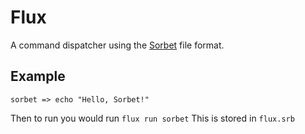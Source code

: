 # Flux

A command dispatcher using the
[Sorbet](https://github.com/thoq-jar/sorbet) file format.

## Example
```sorbet
sorbet => echo "Hello, Sorbet!"
```
Then to run you would run `flux run sorbet`
This is stored in `flux.srb`
